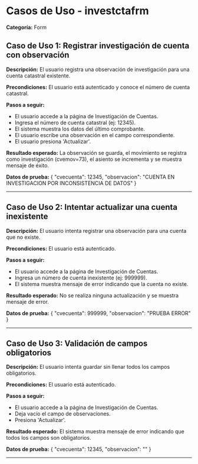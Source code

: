 # Casos de Uso - investctafrm

**Categoría:** Form

## Caso de Uso 1: Registrar investigación de cuenta con observación

**Descripción:** El usuario registra una observación de investigación para una cuenta catastral existente.

**Precondiciones:**
El usuario está autenticado y conoce el número de cuenta catastral.

**Pasos a seguir:**
- El usuario accede a la página de Investigación de Cuentas.
- Ingresa el número de cuenta catastral (ej: 12345).
- El sistema muestra los datos del último comprobante.
- El usuario escribe una observación en el campo correspondiente.
- El usuario presiona 'Actualizar'.

**Resultado esperado:**
La observación se guarda, el movimiento se registra como investigación (cvemov=73), el asiento se incrementa y se muestra mensaje de éxito.

**Datos de prueba:**
{ "cvecuenta": 12345, "observacion": "CUENTA EN INVESTIGACION POR INCONSISTENCIA DE DATOS" }

---

## Caso de Uso 2: Intentar actualizar una cuenta inexistente

**Descripción:** El usuario intenta registrar una observación para una cuenta que no existe.

**Precondiciones:**
El usuario está autenticado.

**Pasos a seguir:**
- El usuario accede a la página de Investigación de Cuentas.
- Ingresa un número de cuenta inexistente (ej: 999999).
- El sistema muestra mensaje de error indicando que la cuenta no existe.

**Resultado esperado:**
No se realiza ninguna actualización y se muestra mensaje de error.

**Datos de prueba:**
{ "cvecuenta": 999999, "observacion": "PRUEBA ERROR" }

---

## Caso de Uso 3: Validación de campos obligatorios

**Descripción:** El usuario intenta guardar sin llenar todos los campos obligatorios.

**Precondiciones:**
El usuario está autenticado.

**Pasos a seguir:**
- El usuario accede a la página de Investigación de Cuentas.
- Deja vacío el campo de observaciones.
- Presiona 'Actualizar'.

**Resultado esperado:**
El sistema muestra mensaje de error indicando que todos los campos son obligatorios.

**Datos de prueba:**
{ "cvecuenta": 12345, "observacion": "" }

---

